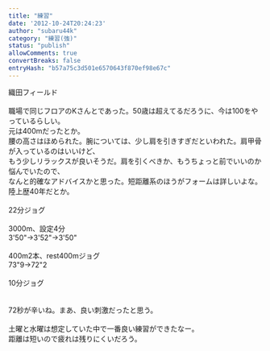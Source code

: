 ```yaml
---
title: "練習"
date: '2012-10-24T20:24:23'
author: "subaru44k"
category: "練習(強)"
status: "publish"
allowComments: true
convertBreaks: false
entryHash: "b57a75c3d501e6570643f870ef98e67c"
---
```

織田フィールド<br>
<br>
職場で同じフロアのKさんとであった。50歳は超えてるだろうに、今は100をやっているらしい。<br>
元は400mだったとか。<br>
腰の高さはほめられた。腕については、少し肩を引きすぎだといわれた。肩甲骨が入っているのはいいけど、<br>
もう少しリラックスが良いそうだ。肩を引くべきか、もうちょっと前でいいのか悩んでいたので、<br>
なんと的確なアドバイスかと思った。短距離系のほうがフォームは詳しいよな。陸上歴40年だとか。<br>
<br>
22分ジョグ<br>
<br>
3000m、設定4分<br>
3'50"→3'52"→3'50"<br>
<br>
400m2本、rest400mジョグ<br>
73"9→72"2<br>
<br>
10分ジョグ<br>
<br>
<br>
72秒が辛いね。まあ、良い刺激だったと思う。<br>
<br>
土曜と水曜は想定していた中で一番良い練習ができたなー。<br>
距離は短いので疲れは残りにくいだろう。
